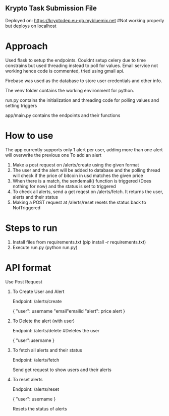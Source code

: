 ﻿## Krypto Task Submission File

Deployed on: https://kryptodep.eu-gb.mybluemix.net    #Not working properly but deploys on localhost

# Approach
Used flask to setup the endpoints. Couldnt setup celery due to time constrains but used threading instead to poll for values. Email service not working hence code is commented, tried using gmail api.

Firebase was used as the database to store user credentials and other info.

The venv folder contains the working environment for python.

run.py contains the initialization and threading code for polling values and setting triggers

app/main.py contains the endpoints and their functions

# How to use
The app currently supports only 1  alert per user, adding more than one alert will overwrite the previous one
To add an alert
1. Make a post request on /alerts/create using the given format
2. The user and the alert will be added to database and the polling thread will check if the price of bitcoin in usd matches the given price
3. When there is a match, the sendemail() function is triggered (Does nothing for now) and the status is set to triggered
4. To check all alerts, send a get reqest on /alerts/fetch. It returns the user, alerts and their status
5. Making a POST request at /alerts/reset resets the status back to NotTriggered


# Steps to run
1. Install files from requirements.txt (pip install -r requirements.txt)
2. Execute run.py (python run.py)

# API format
Use Post Request

1. To Create User and Alert

    Endpoint: /alerts/create

    {
    "user": username
    "email"emailid
    "alert": price alert
    }

2. To Delete the alert (with user)

    Endpoint: /alerts/delete #Deletes the user

    {
    "user":username
    }

3. To fetch all alerts and their status

    Endpoint: /alerts/fetch

    Send get request to show users and their alerts

4. To reset alerts

    Endpoint: /alerts/reset

    {
    "user": username
    }

    Resets the status of alerts
 
